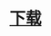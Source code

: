# [下载](https://github.com/Jiarui-Shuai/TheMods/raw/refs/heads/main/letcommandmod/build/libs/template-mod-1.0.0.jar)
